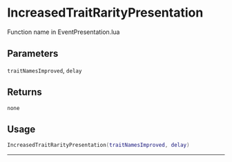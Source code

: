 # IncreasedTraitRarityPresentation
Function name in EventPresentation.lua
## Parameters
`traitNamesImproved`, `delay`
## Returns
`none`
## Usage
```lua
IncreasedTraitRarityPresentation(traitNamesImproved, delay)
```
---
